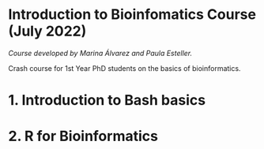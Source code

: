 # Introduction to Bioinfomatics Course (July 2022)
*Course developed by Marina Álvarez and Paula Esteller.*

Crash course for 1st Year PhD students on the basics of bioinformatics.

# 1. Introduction to Bash basics

# 2. R for Bioinformatics
